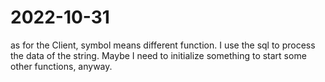 # 2022-10-31

as for the Client,
symbol means different function.
I use the sql to process the data of the string.
Maybe I need to initialize something to start some other functions, anyway.

